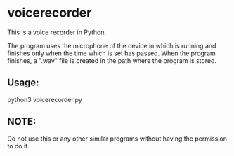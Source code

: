 # voicerecorder

This is a voice recorder in Python. 

The program uses the microphone of the device in which is running and finishes only when the time which is set has passed. 
When the program finishes, a ".wav" file is created in the path where the program is stored.

## Usage:
python3 voicerecorder.py

## NOTE:
Do not use this or any other similar programs without having the permission to do it.
